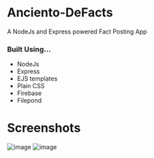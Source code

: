 # Anciento-DeFacts
A NodeJs and Express powered Fact Posting App

### Built Using...
- NodeJs
- Express
- EJS templates
- Plain CSS 
- Firebase
- Filepond

# Screenshots
![image](https://github.com/nelsonleone/Anciento-DeFacts/assets/95982650/a9bc8361-dbab-4a7a-bb77-4933e12e8b40)
![image](https://github.com/nelsonleone/Anciento-DeFacts/assets/95982650/2d936bdb-ca7b-4fb9-87b1-b2e9cb499a83)

